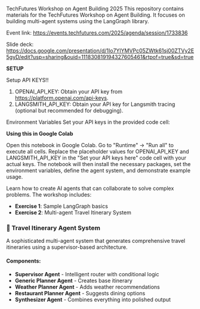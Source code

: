 TechFutures Workshop on Agent Building 2025
This repository contains materials for the TechFutures Workshop on Agent Building. It focuses on building multi-agent systems using the LangGraph library.

Event link: https://events.techfutures.com/2025/agenda/session/1733836

Slide deck: https://docs.google.com/presentation/d/1Io7YlYMVPc05ZWtk61sj00ZTVy2E5gyD/edit?usp=sharing&ouid=111830819194327605461&rtpof=true&sd=true

**SETUP**

Setup API KEYS!!
1. OPENAI_API_KEY: Obtain your API key from https://platform.openai.com/api-keys.
2. LANGSMITH_API_KEY: Obtain your API key for Langsmith tracing (optional but recommended for debugging).

Environment Variables
Set your API keys in the provided code cell:

**Using this in Google Colab**

Open this notebook in Google Colab.
Go to "Runtime" -> "Run all" to execute all cells.
Replace the placeholder values for OPENAI_API_KEY and LANGSMITH_API_KEY in the "Set your API keys here" code cell with your actual keys.
The notebook will then install the necessary packages, set the environment variables, define the agent system, and demonstrate example usage.

Learn how to create AI agents that can collaborate to solve complex problems. The workshop includes:
- **Exercise 1**: Sample LangGraph basics
- **Exercise 2**: Multi-agent Travel Itinerary System

### 🤖 Travel Itinerary Agent System

A sophisticated multi-agent system that generates comprehensive travel itineraries using a supervisor-based architecture.

#### Components:
- **Supervisor Agent** - Intelligent router with conditional logic
- **Generic Planner Agent** - Creates base itinerary
- **Weather Planner Agent** - Adds weather recommendations
- **Restaurant Planner Agent** - Suggests dining options
- **Synthesizer Agent** - Combines everything into polished output
